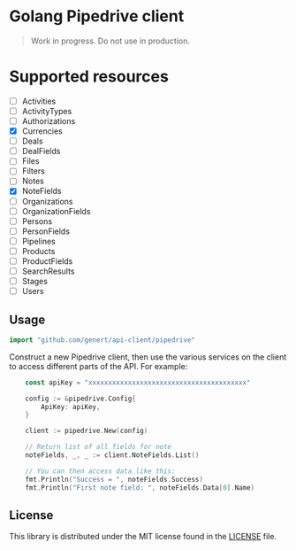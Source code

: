# Golang Pipedrive client

> Work in progress. Do not use in production.

# Supported resources

- [ ] Activities
- [ ] ActivityTypes
- [ ] Authorizations
- [x] Currencies
- [ ] Deals
- [ ] DealFields
- [ ] Files
- [ ] Filters
- [ ] Notes
- [x] NoteFields
- [ ] Organizations
- [ ] OrganizationFields
- [ ] Persons
- [ ] PersonFields
- [ ] Pipelines
- [ ] Products
- [ ] ProductFields
- [ ] SearchResults
- [ ] Stages
- [ ] Users

## Usage

```go
import "github.com/genert/api-client/pipedrive"
```

Construct a new Pipedrive client, then use the various services on the client to
access different parts of the API. For example:

```go
    const apiKey = "xxxxxxxxxxxxxxxxxxxxxxxxxxxxxxxxxxxxxxxx"

    config := &pipedrive.Config{
		ApiKey: apiKey,
	}

	client := pipedrive.New(config)

    // Return list of all fields for note
	noteFields, _, _ := client.NoteFields.List()

	// You can then access data like this:
	fmt.Println("Success = ", noteFields.Success)
	fmt.Println("First note field: ", noteFields.Data[0].Name)
```

## License

This library is distributed under the MIT license found in the [LICENSE](./LICENSE)
file.